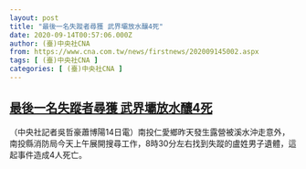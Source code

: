```yaml
---
layout: post
title: "最後一名失蹤者尋獲 武界壩放水釀4死"
date: 2020-09-14T00:57:06.000Z
author: (臺)中央社CNA
from: https://www.cna.com.tw/news/firstnews/202009145002.aspx
tags: [ (臺)中央社CNA ]
categories: [ (臺)中央社CNA ]
---
```

<!--1600045026000-->
[最後一名失蹤者尋獲 武界壩放水釀4死](https://www.cna.com.tw/news/firstnews/202009145002.aspx)
------

<div>
<div></div><div class="paragraph"><p>（中央社記者吳哲豪蕭博陽14日電）南投仁愛鄉昨天發生露營被溪水沖走意外，南投縣消防局今天上午展開搜尋工作，8時30分左右找到失蹤的盧姓男子遺體，這起事件造成4人死亡。</p></div>
</div>

